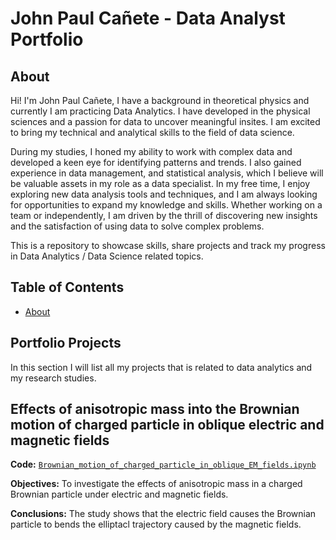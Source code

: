 # John Paul Cañete - Data Analyst Portfolio
## About
Hi! I'm John Paul Cañete, I have a background in theoretical physics and currently I am practicing Data Analytics. I have developed in the physical sciences and a passion for data to uncover meaningful insites. I am excited to bring my technical and analytical skills to the field of data science. 

During my studies, I honed my ability to work with complex data and developed a keen eye for identifying patterns and trends. I also gained experience in data management, and statistical analysis, which I believe will be valuable assets in my role as a data specialist. In my free time, I enjoy exploring new data analysis tools and techniques, and I am always looking for opportunities to expand my knowledge and skills. Whether working on a team or independently, I am driven by the thrill of discovering new insights and the satisfaction of using data to solve complex problems.

This is a repository to showcase skills, share projects and track my progress in Data Analytics / Data Science related topics.

## Table of Contents
- [About](https://github.com/tiannaparris/Data-Analysis-Portfolio/blob/main/README.md#about)


## Portfolio Projects
In this section I will list all my projects that is related to data analytics and my research studies.

## Effects of anisotropic mass into the Brownian motion of charged particle in oblique electric and magnetic fields
**Code:** [`Brownian_motion_of_charged_particle_in_oblique_EM_fields.ipynb`](https://github.com/yhwach04/Portfolio/blob/main/Brownian_motion_of_charged_particle_in_oblique_EM_fields.ipynb)

**Objectives:** To investigate the effects of anisotropic mass in a charged Brownian particle under electric and magnetic fields.

**Conclusions:** The study shows that the electric field causes the Brownian particle to bends the elliptacl trajectory caused by the magnetic fields.
 
